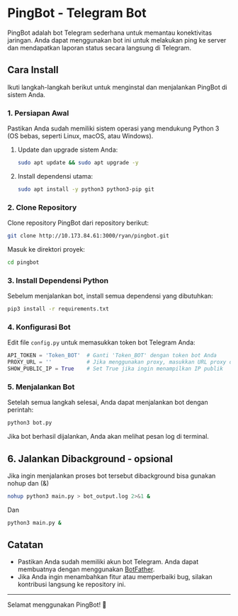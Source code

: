 # PingBot - Telegram Bot

PingBot adalah bot Telegram sederhana untuk memantau konektivitas jaringan. Anda dapat menggunakan bot ini untuk melakukan ping ke server dan mendapatkan laporan status secara langsung di Telegram.

## Cara Install

Ikuti langkah-langkah berikut untuk menginstal dan menjalankan PingBot di sistem Anda.

### 1. Persiapan Awal

Pastikan Anda sudah memiliki sistem operasi yang mendukung Python 3 (OS bebas, seperti Linux, macOS, atau Windows).

1. Update dan upgrade sistem Anda:
   ```bash
   sudo apt update && sudo apt upgrade -y
   ```

2. Install dependensi utama:
   ```bash
   sudo apt install -y python3 python3-pip git
   ```

### 2. Clone Repository

Clone repository PingBot dari repository berikut:
```bash
git clone http://10.173.84.61:3000/ryan/pingbot.git
```

Masuk ke direktori proyek:
```bash
cd pingbot
```

### 3. Install Dependensi Python

Sebelum menjalankan bot, install semua dependensi yang dibutuhkan:
```bash
pip3 install -r requirements.txt
```

### 4. Konfigurasi Bot

Edit file `config.py` untuk memasukkan token bot Telegram Anda:
```python
API_TOKEN = 'Token_BOT'  # Ganti 'Token_BOT' dengan token bot Anda
PROXY_URL = ''           # Jika menggunakan proxy, masukkan URL proxy di sini
SHOW_PUBLIC_IP = True    # Set True jika ingin menampilkan IP publik
```

### 5. Menjalankan Bot

Setelah semua langkah selesai, Anda dapat menjalankan bot dengan perintah:
```bash
python3 bot.py
```

Jika bot berhasil dijalankan, Anda akan melihat pesan log di terminal.


## 6. Jalankan Dibackground - opsional

Jika ingin menjalankan proses bot tersebut dibackground bisa gunakan nohup dan (&)
```bash
nohup python3 main.py > bot_output.log 2>&1 &
```
Dan
```bash
python3 main.py &
```

## Catatan

- Pastikan Anda sudah memiliki akun bot Telegram. Anda dapat membuatnya dengan menggunakan [BotFather](https://core.telegram.org/bots#botfather).
- Jika Anda ingin menambahkan fitur atau memperbaiki bug, silakan kontribusi langsung ke repository ini.

---

Selamat menggunakan PingBot! 🎉